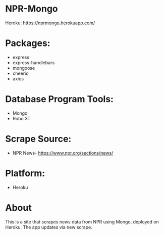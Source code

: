 # NPR-Mongo

Heroku:
https://nprmongo.herokuapp.com/

# Packages:
* express
* express-handlebars
* mongoose
* cheerio
* axios

# Database Program Tools:
* Mongo
* Robo 3T

# Scrape Source:
* NPR News- https://www.npr.org/sections/news/

# Platform:
* Heroku


# About
This is a site that scrapes news data from NPR using Mongo, deployed on Heroku.
The app updates via new scrape. 